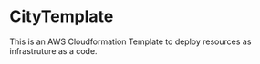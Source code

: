 # CityTemplate
This is an AWS Cloudformation Template to deploy resources as infrastruture as a code. 
